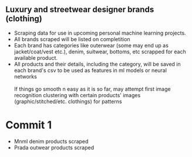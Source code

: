 ## Luxury and streetwear designer brands (clothing)
- Scraping data for use in upcoming personal machine learning projects.
- All brands scraped will be listed on completition
- Each brand has categories like outerwear (some may end up as jacket/coat/vest etc.), denim, suitwear, bottoms, etc scrapped for each available product.
- All products and their details, including the category, will be saved in each brand's csv to be used as features in ml models or neural networks
<br><br>
If things go smooth n easy as it is so far, may attempt first image recognition clustering with certain products' images (graphic/stitched/etc. clothings) for patterns

# Commit 1
- Mnml denim products scraped
- Prada outwear products scraped
